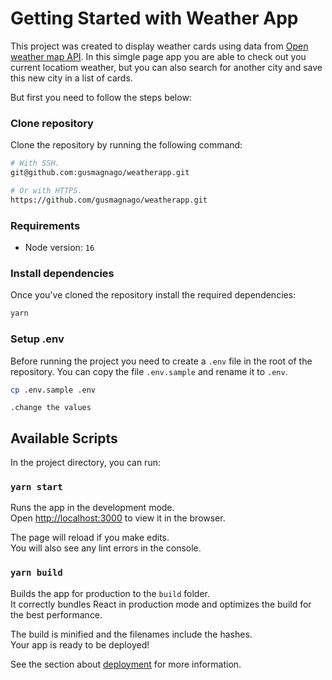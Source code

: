 # Getting Started with Weather App

This project was created to display weather cards using data from [Open weather map API](https://openweathermap.org/).
In this simgle page app you are able to check out you current locatiom weather, but you can also search for another city and save this new city in a list of cards.

But first you need to follow the steps below:

### Clone repository

Clone the repository by running the following command:

```sh
# With SSH.
git@github.com:gusmagnago/weatherapp.git

# Or with HTTPS.
https://github.com/gusmagnago/weatherapp.git
```

### Requirements

- Node version: `16`

### Install dependencies

Once you've cloned the repository install the required dependencies:

```sh
yarn
```

### Setup .env

Before running the project you need to create a `.env` file in the root of the
repository. You can copy the file `.env.sample` and rename it to
`.env`.

```sh
cp .env.sample .env
```

`.change the values`

## Available Scripts

In the project directory, you can run:

### `yarn start`

Runs the app in the development mode.\
Open [http://localhost:3000](http://localhost:3000) to view it in the browser.

The page will reload if you make edits.\
You will also see any lint errors in the console.

### `yarn build`

Builds the app for production to the `build` folder.\
It correctly bundles React in production mode and optimizes the build for the best performance.

The build is minified and the filenames include the hashes.\
Your app is ready to be deployed!

See the section about [deployment](https://facebook.github.io/create-react-app/docs/deployment) for more information.
